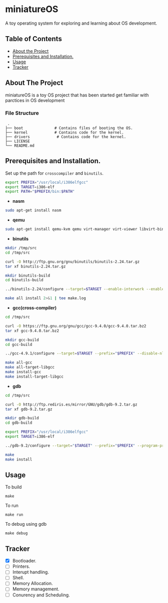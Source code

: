 # miniatureOS
A toy operating system for exploring and learning about OS development.

<!-- TABLE OF CONTENTS -->
## Table of Contents

* [About the Project](#about-the-project)
* [Prerequisites and Installation.](#prerequisites-and-installation)
* [Usage](#usage)
* [Tracker](#tracker)

## About The Project

miniatureOS is a toy OS project that has been started get familiar with parctices in OS development

### File Structure
     .
    ├── boot              # Contains files of booting the OS.
    ├── kernel            # Contains code for the kernel.
    ├── drivers            # Contains code for the kernel.
    ├── LICENSE
    └── README.md 
    
## Prerequisites and Installation.

Set up the path for  `crosscompiler` and `binutils`.

```sh
export PREFIX="/usr/local/i386elfgcc"
export TARGET=i386-elf
export PATH="$PREFIX/bin:$PATH"
```

* **nasm**

```sh
sudo apt-get install nasm
```
* **qemu**

```sh
sudo apt-get install qemu-kvm qemu virt-manager virt-viewer libvirt-bin
```


* **binutils**

```sh
mkdir /tmp/src
cd /tmp/src

curl -O http://ftp.gnu.org/gnu/binutils/binutils-2.24.tar.gz
tar xf binutils-2.24.tar.gz

mkdir binutils-build
cd binutils-build

../binutils-2.24/configure --target=$TARGET --enable-interwork --enable-multilib --disable-nls --disable-werror --prefix=$PREFIX 2>&1 | tee configure.log

make all install 2>&1 | tee make.log
```

* **gcc(cross-compiler)**

```sh
cd /tmp/src

curl -O https://ftp.gnu.org/gnu/gcc/gcc-9.4.0/gcc-9.4.0.tar.bz2
tar xf gcc-9.4.0.tar.bz2

mkdir gcc-build
cd gcc-build

../gcc-4.9.1/configure --target=$TARGET --prefix="$PREFIX" --disable-nls --disable-libssp --enable-languages=c --without-headers

make all-gcc 
make all-target-libgcc 
make install-gcc 
make install-target-libgcc 
```
* **gdb**

```sh
cd /tmp/src

curl -O http://ftp.rediris.es/mirror/GNU/gdb/gdb-9.2.tar.gz
tar xf gdb-9.2.tar.gz

mkdir gdb-build
cd gdb-build

export PREFIX="/usr/local/i386elfgcc"
export TARGET=i386-elf

../gdb-9.2/configure --target="$TARGET" --prefix="$PREFIX" --program-prefix=i386-elf-

make
make install
```
<!-- USAGE EXAMPLES -->
## Usage
To build

```
make
```
To run

```
make run
```

To debug using gdb

```
make debug
```

<!-- FUTURE WORK -->
## Tracker
- [x] Bootloader.
- [ ] Printers.
- [ ] Interupt handling.
- [ ] Shell.
- [ ] Memory Allocation.
- [ ] Memory management.
- [ ] Conurency and Scheduling.
